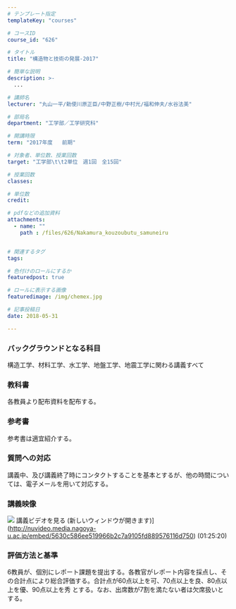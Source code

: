 ```yaml
---
# テンプレート指定
templateKey: "courses"

# コースID
course_id: "626"

# タイトル
title: "構造物と技術の発展-2017"

# 簡単な説明
description: >-
  ...

# 講師名
lecturer: "丸山一平/勅使川原正臣/中野正樹/中村光/福和伸夫/水谷法美"

# 部局名
department: "工学部／工学研究科"

# 開講時限
term: "2017年度	前期"

# 対象者、単位数、授業回数
target: "工学部\t\t2単位　週1回　全15回"

# 授業回数
classes: 

# 単位数
credit: 

# pdfなどの追加資料
attachments: 
  - name: "" 
    path : /files/626/Nakamura_kouzoubutu_samuneiru


# 関連するタグ
tags:

# 色付けのロールにするか
featuredpost: true

# ロールに表示する画像
featuredimage: /img/chemex.jpg

# 記事投稿日
date: 2018-05-31

---
```




### バックグラウンドとなる科目

構造工学、材料工学、水工学、地盤工学、地震工学に関わる講義すべて 

### 教科書

各教員より配布資料を配布する。

### 参考書

参考書は適宜紹介する。 

### 質問への対応

講義中、及び講義終了時にコンタクトすることを基本とするが、他の時間については、電子メールを用いて対応する。

### 講義映像


![](/files/626/Nakamura_kouzoubutu_samuneiru) 講義ビデオを見る (新しいウィンドウが開きます)](http://nuvideo.media.nagoya-u.ac.jp/embed/5630c586ee519966b2c7a9105fd889576116d750) (01:25:20)

### 評価方法と基準

6教員が、個別にレポート課題を提出する。各教官がレポート内容を採点し、その合計点により総合評価する。合計点が60点以上を可、70点以上を良、80点以上を優、90点以上を秀 とする。なお、出席数が7割を満たない者は欠席扱いとする。
